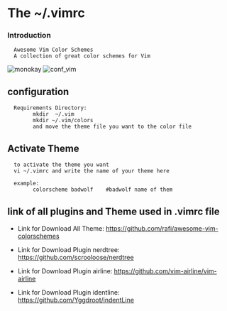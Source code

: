 
# The ~/.vimrc
### Introduction
      Awesome Vim Color Schemes
      A collection of great color schemes for Vim
      
![monokay](https://user-images.githubusercontent.com/45467643/63174735-cf0e0100-c057-11e9-9019-ea71d4b82c66.png)
![conf_vim](https://user-images.githubusercontent.com/45467643/63213860-81ac9500-c126-11e9-8015-5c9a27810c75.png)


## configuration     
      Requirements Directory:
            mkdir  ~/.vim
            mkdir ~/.vim/colors
            and move the theme file you want to the color file

## Activate Theme
      to activate the theme you want
      vi ~/.vimrc and write the name of your theme here
      
      example:
            colorscheme badwolf    #badwolf name of them
      
## link of all plugins and Theme used in .vimrc  file
- Link for Download All Theme: https://github.com/rafi/awesome-vim-colorschemes

- Link for Download Plugin nerdtree: https://github.com/scrooloose/nerdtree

- Link for Download Plugin airline: https://github.com/vim-airline/vim-airline

- Link for Download Plugin  identline: https://github.com/Yggdroot/indentLine




